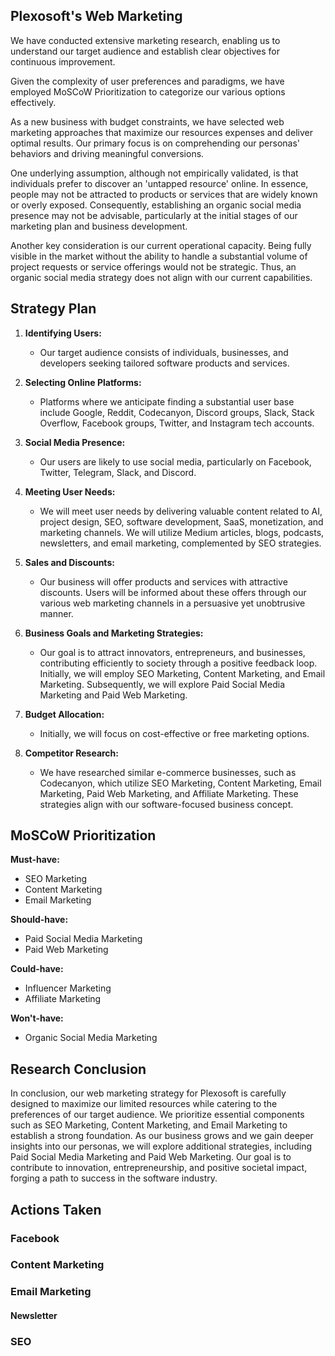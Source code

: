 ## Plexosoft's Web Marketing

We have conducted extensive marketing research, enabling us to understand our target audience and establish clear objectives for continuous improvement.

Given the complexity of user preferences and paradigms, we have employed MoSCoW Prioritization to categorize our various options effectively.

As a new business with budget constraints, we have selected web marketing approaches that maximize our resources expenses and deliver optimal results. Our primary focus is on comprehending our personas' behaviors and driving meaningful conversions.

One underlying assumption, although not empirically validated, is that individuals prefer to discover an 'untapped resource' online. In essence, people may not be attracted to products or services that are widely known or overly exposed. Consequently, establishing an organic social media presence may not be advisable, particularly at the initial stages of our marketing plan and business development.

Another key consideration is our current operational capacity. Being fully visible in the market without the ability to handle a substantial volume of project requests or service offerings would not be strategic. Thus, an organic social media strategy does not align with our current capabilities.

## Strategy Plan

1. **Identifying Users:**
    - Our target audience consists of individuals, businesses, and developers seeking tailored software products and services.

2. **Selecting Online Platforms:**
    - Platforms where we anticipate finding a substantial user base include Google, Reddit, Codecanyon, Discord groups, Slack, Stack Overflow, Facebook groups, Twitter, and Instagram tech accounts.

3. **Social Media Presence:**
    - Our users are likely to use social media, particularly on Facebook, Twitter, Telegram, Slack, and Discord.

4. **Meeting User Needs:**
    - We will meet user needs by delivering valuable content related to AI, project design, SEO, software development, SaaS, monetization, and marketing channels. We will utilize Medium articles, blogs, podcasts, newsletters, and email marketing, complemented by SEO strategies.

5. **Sales and Discounts:**
    - Our business will offer products and services with attractive discounts. Users will be informed about these offers through our various web marketing channels in a persuasive yet unobtrusive manner.

6. **Business Goals and Marketing Strategies:**
    - Our goal is to attract innovators, entrepreneurs, and businesses, contributing efficiently to society through a positive feedback loop. Initially, we will employ SEO Marketing, Content Marketing, and Email Marketing. Subsequently, we will explore Paid Social Media Marketing and Paid Web Marketing.

7. **Budget Allocation:**
    - Initially, we will focus on cost-effective or free marketing options.

8. **Competitor Research:**
    - We have researched similar e-commerce businesses, such as Codecanyon, which utilize SEO Marketing, Content Marketing, Email Marketing, Paid Web Marketing, and Affiliate Marketing. These strategies align with our software-focused business concept.

## MoSCoW Prioritization

**Must-have:**

- SEO Marketing
- Content Marketing
- Email Marketing

**Should-have:**

- Paid Social Media Marketing
- Paid Web Marketing

**Could-have:**

- Influencer Marketing
- Affiliate Marketing

**Won't-have:**

- Organic Social Media Marketing

## Research Conclusion

In conclusion, our web marketing strategy for Plexosoft is carefully designed to maximize our limited resources while catering to the preferences of our target audience. We prioritize essential components such as SEO Marketing, Content Marketing, and Email Marketing to establish a strong foundation. As our business grows and we gain deeper insights into our personas, we will explore additional strategies, including Paid Social Media Marketing and Paid Web Marketing. Our goal is to contribute to innovation, entrepreneurship, and positive societal impact, forging a path to success in the software industry.

## Actions Taken
### Facebook
### Content Marketing
### Email Marketing
#### Newsletter
### SEO